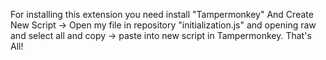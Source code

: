 For installing this extension you need install "Tampermonkey" And Create New Script -> Open my file in repository "initialization.js" and opening raw and select all and copy -> paste into new script in Tampermonkey. That's All!
